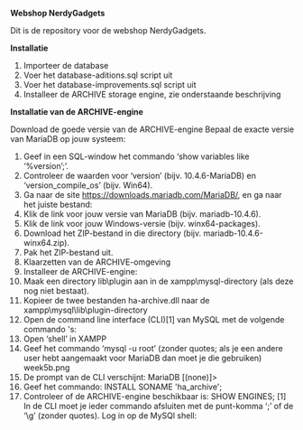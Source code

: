 **Webshop NerdyGadgets**

Dit is de repository voor de webshop NerdyGadgets.

**Installatie**
1. Importeer de database
2. Voer het database-aditions.sql script uit
3. Voer het database-improvements.sql script uit
4. Installeer de ARCHIVE storage engine, zie onderstaande beschrijving

**Installatie van de ARCHIVE-engine**

Download de goede versie van de ARCHIVE-engine
Bepaal de exacte versie van MariaDB op jouw systeem:
1. Geef in een SQL-window het commando ‘show variables like ‘%version’;’.
2. Controleer de waarden voor ‘version’ (bijv. 10.4.6-MariaDB) en ‘version_compile_os’ (bijv. Win64).
3. Ga naar de site https://downloads.mariadb.com/MariaDB/, en ga naar het juiste bestand:
4. Klik de link voor jouw versie van MariaDB (bijv. mariadb-10.4.6).
5. Klik de link voor jouw Windows-versie (bijv. winx64-packages).
6. Download het ZIP-bestand in die directory (bijv. mariadb-10.4.6-winx64.zip).
7. Pak het ZIP-bestand uit.
8. Klaarzetten van de ARCHIVE-omgeving
9. Installeer de ARCHIVE-engine:
10. Maak een directory lib\plugin aan in de xampp\mysql-directory (als deze nog niet bestaat).
11. Kopieer de twee bestanden ha-archive.dll naar de xampp\mysql\lib\plugin-directory
12. Open de command line interface (CLI)[1] van MySQL met de volgende commando 's:
13. Open ‘shell’ in XAMPP
14. Geef het commando ‘mysql -u root’ (zonder quotes; als je een andere user hebt aangemaakt voor MariaDB dan moet je die gebruiken)
week5b.png
15. De prompt van de CLI verschijnt:
MariaDB [(none)]>
16. Geef het commando: INSTALL SONAME 'ha_archive';
17. Controleer of de ARCHIVE-engine beschikbaar is: SHOW ENGINES;
[1] In de CLI moet je ieder commando afsluiten met de punt-komma ‘;’ of de ‘\g’ (zonder quotes).
Log in op de MySQl shell: